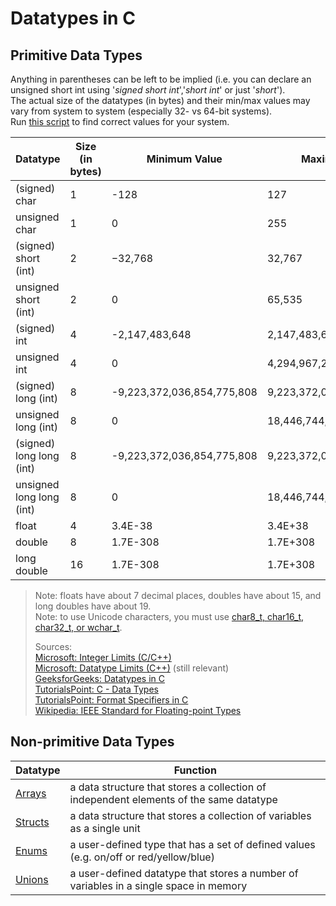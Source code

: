 # Datatypes in C

## Primitive Data Types
Anything in parentheses can be left to be implied (i.e. you can declare an unsigned short int using '_signed short int_','_short int_' or just '_short_'). <br />
The actual size of the datatypes (in bytes) and their min/max values may vary from system to system (especially 32- vs 64-bit systems). <br />
Run [this script](https://github.com/steven-schronk/C-Programming-Examples/commit/077c0d23312f66cd8209683c639516e56b06eb47) to find correct values for your system. <br />

| Datatype | Size (in bytes) | Minimum Value | Maximum Value | [Format Specifier](https://github.com/EthanC2/Notes-and-Writeups/blob/main/C/Input%20and%20Output/Formatting%20Input%20and%20Output.md) | 
| -------- | --------------- | ------------- | ------------- | ---------------- |
| (signed) char | 1 | -128 | 127 | %c |  
| unsigned char | 1 | 0 | 255 | %c |  
| (signed) short (int) | 2 | −32,768 | 32,767 | %hi |  
| unsigned short (int) | 2 | 0 | 65,535 | %hu |  
| (signed) int | 4 | -2,147,483,648 | 2,147,483,647 | %d |  
| unsigned int | 4 | 0 | 4,294,967,295  | %u |  
| (signed) long (int) | 8 | -9,223,372,036,854,775,808 | 9,223,372,036,854,775,807 | %ld |  
| unsigned long (int) | 8 | 0 | 18,446,744,073,709,551,615 | %lu |  |
| (signed) long long (int) | 8 | -9,223,372,036,854,775,808 | 9,223,372,036,854,775,807 | %lld | 
| unsigned long long (int) | 8 | 0 | 18,446,744,073,709,551,615 | %llu |  
| float | 4 | 3.4E-38 | 3.4E+38 | %f |
| double | 8 | 1.7E-308 | 1.7E+308 | %lf |
| long double | 16 | 1.7E-308 | 1.7E+308 | %Lf |
> Note: floats have about 7 decimal places, doubles have about 15, and long doubles have about 19. <br />
> Note: to use Unicode characters, you must use [char8_t, char16_t, char32_t, or wchar_t](https://stackoverflow.com/questions/11287213/what-is-a-wide-character-string-in-c-language). <br />
>
> Sources: <br />
> [Microsoft: Integer Limits (C/C++)](https://docs.microsoft.com/en-us/cpp/c-language/cpp-integer-limits?view=msvc-160) <br />
> [Microsoft: Datatype Limits (C++)](https://docs.microsoft.com/en-us/cpp/cpp/data-type-ranges?view=msvc-160) (still relevant) <br />
> [GeeksforGeeks: Datatypes in C](https://www.geeksforgeeks.org/data-types-in-c/) <br />
> [TutorialsPoint: C - Data Types](https://www.tutorialspoint.com/cprogramming/c_data_types.htm) <br />
> [TutorialsPoint: Format Specifiers in C](https://www.tutorialspoint.com/format-specifiers-in-c) <br />
> [Wikipedia: IEEE Standard for Floating-point Types](https://en.wikipedia.org/wiki/IEEE_754-1985) <br />

## Non-primitive Data Types
| Datatype | Function |
| -------- | -------- |
| [Arrays](https://github.com/EthanC2/Notes-and-Writeups/blob/main/C/Data%20Types/Arrays.md) | a data structure that stores a collection of independent elements of the same datatype |
| [Structs](https://github.com/EthanC2/Notes-and-Writeups/blob/main/C/Data%20Types/Structures.md) | a data structure that stores a collection of variables as a single unit |
| [Enums](https://github.com/EthanC2/Notes-and-Writeups/blob/main/C/Data%20Types/Enumerations.md) | a user-defined type that has a set of defined values (e.g. on/off or red/yellow/blue) |
| [Unions](https://github.com/EthanC2/Notes-and-Writeups/blob/main/C/Data%20Types/Unions.md) | a user-defined datatype that stores a number of variables in a single space in memory |
